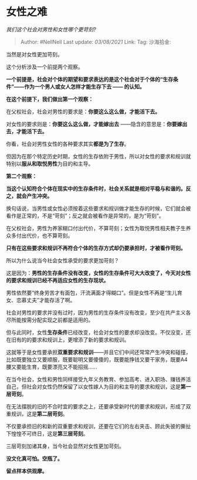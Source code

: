 # 女性之难
*我们这个社会对男性和女性哪个更苛刻?*

> Author: #NellNell
> Last update: *03/08/2021*
> Link:
> Tag:
> 沙海拾金:

当然是对女性更加苛刻。

这个分析涉及一个前提两个观察。

**一个前提是，社会对个体的期望和要求表达的是这个社会对于个体的“生存条件”——作为一个男人或女人怎样才能生存下去 —— 的认知。**

**在这个前提下，我们做出第一个观察：**

在父权社会，社会对男性的要求是：**你要这么这么做，才能活下去。**

对女性的要求则是：**你要这么这么做，才能嫁出去** ——隐含的意思是：**你要嫁出去，才能活下去。**

你看，社会对男性女性的各种要求其实**都是为了生存**。

但因为在那个特定历史时期，女性的生存依附于男性，所以对女性的要求和规训就特别以**服从和取悦男性**为目的和主导。

**第二个观察：**

**当这个认知符合个体在现实中的生存条件时，社会关系就是相对平稳与和谐的。反之，就会产生冲突。**

换句话说，当男性或女性必须按着这些要求和规训做才能生存的时候，它们就会被看作是正常的，不是“苛刻”；反之就会被看作是异常的，是为“苛刻”。

在父权社会，男性为养家糊口付出代价，不算苛刻；女性为取悦男性相夫教子生养众多付出代价，也不算苛刻。

**只有在这些要求和规训不再符合个体的生存方式却仍要承担时，才被看作苛刻。**

所以为什么说当今社会女性承受的要求更加苛刻？

这是因为：**男性的生存条件没有改变，女性的生存条件可大大改变了，今天对女性的要求和规训已经不再适应女性的生存现状。**

男性依然要“终身劳苦才有面包，汗流满面才得糊口”。但是女性不再是“生儿育女、恋慕丈夫”才能存活了啊。

社会对男性的要求并没有过时，因为男性的生存条件没有改变，至少在共产主义各尽所能按需分配实现之前都是适用的。

但与此同时，女性**生存条件**已经改变，社会对女性的要求却没改变。不仅没变，还在旧有的的要求和规训上，更增添了新的要求和规训。

这就等于是女性要承担**双重要求和规训**——并且它们中间还常常产生冲突和碰撞，比如既要独立又要顺服，既要聪明又要傻傻的，既要能挣钱又要干家务，既要A4腰又要能生育，既要漂亮又不能招摇……

在当今社会，女性和男性同样接受九年义务教育、参加高考、进入职场、赚钱养活自己，但社会对女性仍然保留了以女性嫁人为目的和主导的要求和规训，这是**第一层苛刻**。

在无法摆脱的旧的不合时宜的要求之上，还要承受新时代的要求和规训，形成了双重规训，这是**第二层苛刻**。

不仅要承担旧的和新的双重要求和规训，还要在它们的左右夹击、顾此失彼的撕扯下惶惶不可终日，这是**第三层苛刻**。

三层苛刻加诸其身，当今社会显然对女性更加苛刻。

**没文化真可怕。空瓶了。**

**留点样本供观摩。**
